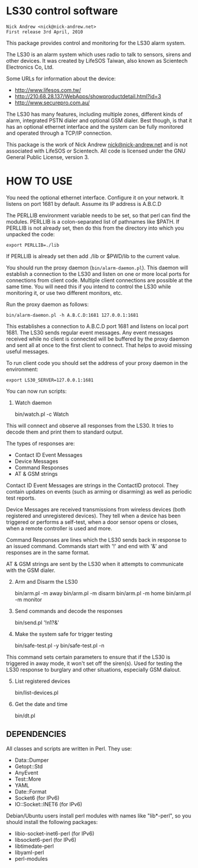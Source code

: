 # LS30 control software

	Nick Andrew <nick@nick-andrew.net>
	First release 3rd April, 2010

This package provides control and monitoring for the LS30 alarm system.

The LS30 is an alarm system which uses radio to talk to sensors, sirens
and other devices. It was created by LifeSOS Taiwan, also known as
Scientech Electronics Co, Ltd.

Some URLs for information about the device:

  * http://www.lifesos.com.tw/
  * http://210.68.28.137/WebApps/showproductdetail.html?id=3
  * http://www.securepro.com.au/

The LS30 has many features, including multiple zones, different kinds
of alarm, integrated PSTN dialer and optional GSM dialer. Best though,
is that it has an optional ethernet interface and the system can be
fully monitored and operated through a TCP/IP connection.

This package is the work of Nick Andrew <nick@nick-andrew.net> and is
not associated with LifeSOS or Scientech. All code is licensed under
the GNU General Public License, version 3.

# HOW TO USE

You need the optional ethernet interface. Configure it on your network.
It listens on port 1681 by default. Assume its IP address is A.B.C.D

The PERLLIB environment variable needs to be set, so that perl can find
the modules. PERLLIB is a colon-separated list of pathnames like $PATH.
If PERLLIB is not already set, then do this from the directory into
which you unpacked the code:

	export PERLLIB=./lib

If PERLLIB is already set then add ./lib or $PWD/lib to the current
value.

You should run the proxy daemon (`bin/alarm-daemon.pl`). This daemon
will establish a connection to the LS30 and listen on one or more local
ports for connections from client code. Multiple client connections are
possible at the same time. You will need this if you intend to control
the LS30 while monitoring it, or use two different monitors, etc.

Run the proxy daemon as follows:

	bin/alarm-daemon.pl -h A.B.C.D:1681 127.0.0.1:1681

This establishes a connection to A.B.C.D port 1681 and listens on local
port 1681. The LS30 sends regular event messages. Any event messages
received while no client is connected will be buffered by the proxy daemon
and sent all at once to the first client to connect. That helps to
avoid missing useful messages.

To run client code you should set the address of your proxy daemon in
the environment:

	export LS30_SERVER=127.0.0.1:1681

You can now run scripts:

1. Watch daemon

	bin/watch.pl -c Watch

This will connect and observe all responses from the LS30. It tries to
decode them and print them to standard output.

The types of responses are:

  * Contact ID Event Messages
  * Device Messages
  * Command Responses
  * AT & GSM strings

Contact ID Event Messages are strings in the ContactID protocol. They
contain updates on events (such as arming or disarming) as well as
periodic test reports.

Device Messages are received transmissions from wireless devices (both
registered and unregistered devices). They tell when a device has been
triggered or performs a self-test, when a door sensor opens or closes,
when a remote controller is used and more.

Command Responses are lines which the LS30 sends back in response to
an issued command. Commands start with '!' and end with '&' and
responses are in the same format.

AT & GSM strings are sent by the LS30 when it attempts to communicate
with the GSM dialer.

2. Arm and Disarm the LS30

	bin/arm.pl -m away
	bin/arm.pl -m disarm
	bin/arm.pl -m home
	bin/arm.pl -m monitor

3. Send commands and decode the responses

	bin/send.pl '!n1?&'

4. Make the system safe for trigger testing

	bin/safe-test.pl -y
	bin/safe-test.pl -n

This command sets certain parameters to ensure that if the LS30 is triggered
in away mode, it won't set off the siren(s). Used for testing the LS30 response
to burglary and other situations, especially GSM dialout.

5. List registered devices

	bin/list-devices.pl

6. Get the date and time

	bin/dt.pl

## DEPENDENCIES

All classes and scripts are written in Perl. They use:

  * Data::Dumper
  * Getopt::Std
  * AnyEvent
  * Test::More
  * YAML
  * Date::Format
  * Socket6 (for IPv6)
  * IO::Socket::INET6 (for IPv6)

Debian/Ubuntu users install perl modules with names like "lib*-perl", so you
should install the following packages:

  * libio-socket-inet6-perl (for IPv6)
  * libsocket6-perl (for IPv6)
  * libtimedate-perl
  * libyaml-perl
  * perl-modules
